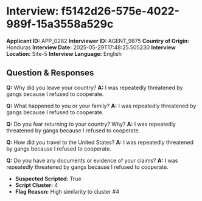 # Interview: f5142d26-575e-4022-989f-15a3558a529c
**Applicant ID:** APP_0282
**Interviewer ID:** AGENT_9875
**Country of Origin:** Honduras
**Interview Date:** 2025-05-29T17:48:25.505230
**Interview Location:** Site-5
**Interview Language:** English

## Question & Responses

**Q:** Why did you leave your country?
**A:** I was repeatedly threatened by gangs because I refused to cooperate.

**Q:** What happened to you or your family?
**A:** I was repeatedly threatened by gangs because I refused to cooperate.

**Q:** Do you fear returning to your country? Why?
**A:** I was repeatedly threatened by gangs because I refused to cooperate.

**Q:** How did you travel to the United States?
**A:** I was repeatedly threatened by gangs because I refused to cooperate.

**Q:** Do you have any documents or evidence of your claims?
**A:** I was repeatedly threatened by gangs because I refused to cooperate.

- **Suspected Scripted:** True
- **Script Cluster:** 4
- **Flag Reason:** High similarity to cluster #4